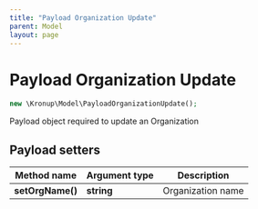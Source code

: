 ```yaml
---
title: "Payload Organization Update"
parent: Model
layout: page
---
```


# Payload Organization Update

```php
new \Kronup\Model\PayloadOrganizationUpdate();
```

Payload object required to update an Organization

## Payload setters

Method name | Argument type | Description
------------ | ------------- | -------------
**setOrgName()** | **string** | Organization name


